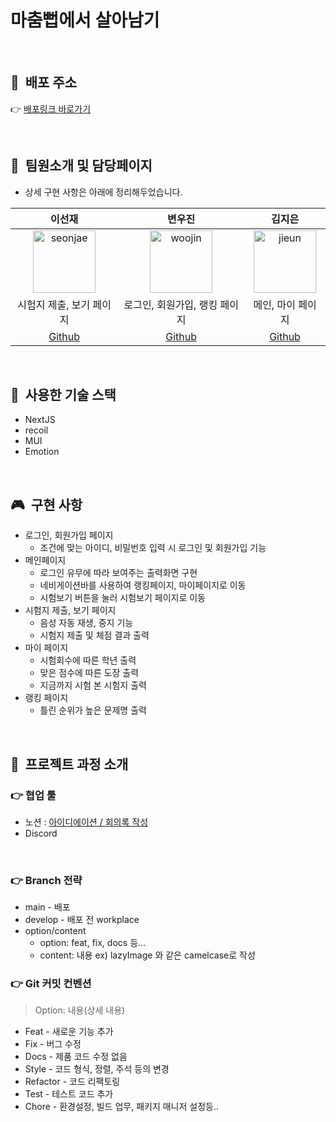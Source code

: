 # 마춤뻡에서 살아남기

<br />

## 🚀&nbsp;&nbsp;배포 주소

👉 [배포링크 바로가기](https://grammer-survive.netlify.app/)

<br/>

## 👩&nbsp;&nbsp;팀원소개 및 담당페이지

- 상세 구현 사항은 아래에 정리해두었습니다.

|                                          이선재                                           |                                          변우진                                           |                                          김지은                                          |
| :---------------------------------------------------------------------------------------: | :---------------------------------------------------------------------------------------: | :--------------------------------------------------------------------------------------: |
| <img src="https://avatars.githubusercontent.com/u/63578094?v=4" width=100 alt="seonjae"/> | <img src="https://avatars.githubusercontent.com/u/68841691?v=4" width=100 alt="woojin" /> | <img src="https://avatars.githubusercontent.com/u/19404865?v=4" width=100 alt="jieun" /> |
|                                 시험지 제출, 보기 페이지                                  |                               로그인, 회원가입, 랭킹 페이지                               |                                    메인, 마이 페이지                                     |
|                           [Github](https://github.com/Sunjae95)                           |                          [Github](https://github.com/Byunwoojin)                          |                           [Github](https://github.com/oranjik)                           |

<br />

## 📌&nbsp;&nbsp;사용한 기술 스택

- NextJS
- recoil
- MUI
- Emotion

<br/>

## 🎮&nbsp;&nbsp;구현 사항

- 로그인, 회원가입 페이지
  - 조건에 맞는 아이디, 비밀번호 입력 시 로그인 및 회원가입 기능
- 메인페이지
  - 로그인 유무에 따라 보여주는 출력화면 구현
  - 네비게이션바를 사용하여 랭킹페이지, 마이페이지로 이동
  - 시험보기 버튼을 눌러 시험보기 페이지로 이동
- 시험지 제출, 보기 페이지
  - 음성 자동 재생, 중지 기능
  - 시험지 제출 및 체점 결과 출력
- 마이 페이지
  - 시험회수에 따른 학년 출력
  - 맞은 점수에 따른 도장 출력
  - 지금까지 시험 본 시험지 출력
- 랭킹 페이지
  - 틀린 순위가 높은 문제명 출력

<br />

## 🧗‍&nbsp;&nbsp;프로젝트 과정 소개

### 👉 협업 툴

- 노션 : [아이디에이션 / 회의록 작성](https://probable-taxi-bb6.notion.site/6ceaaae2dcfd40d4a16aa7bf35659f72)
- Discord

<br />

### 👉 Branch 전략

- main - 배포
- develop - 배포 전 workplace
- option/content
  - option: feat, fix, docs 등...
  - content: 내용 ex) lazyImage 와 같은 camelcase로 작성

### 👉 Git 커밋 컨벤션

> Option: 내용(상세 내용)

- Feat - 새로운 기능 추가
- Fix - 버그 수정
- Docs - 제품 코드 수정 없음
- Style - 코드 형식, 정렬, 주석 등의 변경
- Refactor - 코드 리팩토링
- Test - 테스트 코드 추가
- Chore - 환경설정, 빌드 업무, 패키지 매니저 설정등..

<br />
